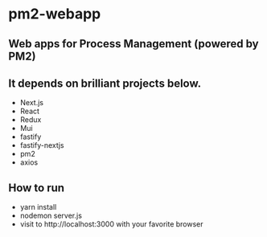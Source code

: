 # pm2-webapp

## Web apps for Process Management (powered by PM2)

## It depends on brilliant projects below.

- Next.js
- React
- Redux
- Mui
- fastify
- fastify-nextjs
- pm2
- axios

## How to run

- yarn install
- nodemon server.js
- visit to http://localhost:3000 with your favorite browser
